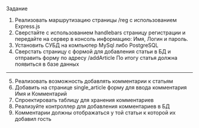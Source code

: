 Задание
1) Реализовать маршрутизацию страницы /reg с использованием Express.js
2) Сверстайте с использованием handlebars страницу регистрации и передайте на сервер в консоль информацию: Имя, Логин и пароль.
3) Установить СУБД на компьютер MySql либо PostgreSQL
4) Сверстать страницу с формой для добавления статьи в БД и отправить форму по адресу /addArticle
По итогу статья должна появиться в базе данных
-----------------------------------------------------
5) Реализовать возможность добавлять комментарии к статьям
6) Добавить на странице single_article форму для ввода комментария
Имя и Комментарий
7) Спроектировать таблицу для хранения комментариев
8) Реализуйте контроллер для добавления комментариев в БД
9) Комментарии должны отображаться у той статьи к которой их добавил гость